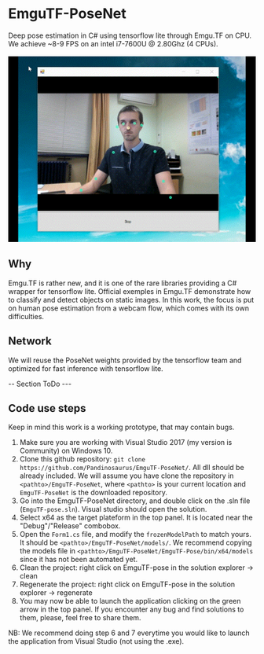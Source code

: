 # EmguTF-PoseNet
Deep pose estimation in C# using tensorflow lite through Emgu.TF on CPU. <br>
We achieve ~8-9 FPS on an intel i7-7600U @ 2.80Ghz (4 CPUs).
<br> <br>
![alt text](/docs/demo.gif)
<br>

## Why
Emgu.TF is rather new, and it is one of the rare libraries providing a C# wrapper for tensorflow lite. Official exemples in Emgu.TF demonstrate how to classify and detect objects on static images. In this work, the focus is put on human pose estimation from a webcam flow, which comes with its own difficulties. 

## Network
We will reuse the PoseNet weights provided by the tensorflow team and optimized for fast inference with tensorflow lite. 

-- Section ToDo ---

## Code use steps
Keep in mind this work is a working prototype, that may contain bugs.

1. Make sure you are working with Visual Studio 2017 (my version is Community) on Windows 10.
2. Clone this github repository: ``` git clone https://github.com/Pandinosaurus/EmguTF-PoseNet/ ```. All dll should be already included. We will assume you have clone the repository in ```<pathto>/EmguTF-PoseNet```, where ```<pathto>``` is your current location and ```EmguTF-PoseNet``` is the downloaded repository. 
3. Go into the EmguTF-PoseNet directory, and double click on the .sln file (```EmguTF-pose.sln```). Visual studio should open the solution.
4. Select x64 as the target plateform in the top panel. It is located near the "Debug"/"Release" combobox.
5. Open the ```Form1.cs``` file, and modify the ```frozenModelPath``` to match yours. It should be ```<pathto>/EmguTF-PoseNet/models/```. We recommend copying the models file in ```<pathto>/EmguTF-PoseNet/EmguTF-Pose/bin/x64/models``` since it has not been automated yet.
6. Clean the project: right click on EmguTF-pose in the solution explorer -> clean
7. Regenerate the project: right click on EmguTF-pose in the solution explorer -> regenerate 
8. You may now be able to launch the application clicking on the green arrow in the top panel. If you encounter any bug and find solutions to them, please, feel free to share them. 

NB: We recommend doing step 6 and 7 everytime you would like to launch the application from Visual Studio (not using the .exe).

